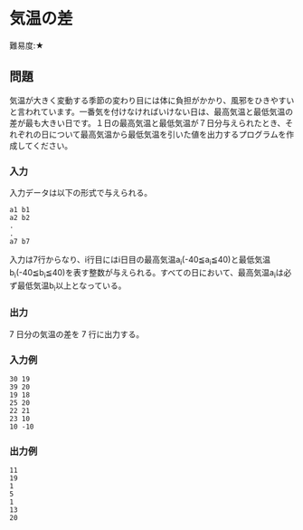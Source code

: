 # 気温の差

難易度:★

## 問題
気温が大きく変動する季節の変わり目には体に負担がかかり、風邪をひきやすいと言われています。一番気を付けなければいけない日は、最高気温と最低気温の差が最も大きい日です。１日の最高気温と最低気温が７日分与えられたとき、それぞれの日について最高気温から最低気温を引いた値を出力するプログラムを作成してください。

### 入力
入力データは以下の形式で与えられる。
```
a1 b1
a2 b2
.
.
a7 b7
```
入力は7行からなり、i行目にはi日目の最高気温a<sub>i</sub>(-40≦a<sub>i</sub>≦40)と最低気温b<sub>i</sub>(-40≦b<sub>i</sub>≦40)を表す整数が与えられる。すべての日において、最高気温a<sub>i</sub>は必ず最低気温b<sub>i</sub>以上となっている。

### 出力

7 日分の気温の差を 7 行に出力する。

### 入力例
```
30 19
39 20
19 18
25 20
22 21
23 10
10 -10
```


### 出力例
```
11
19
1
5
1
13
20
```

